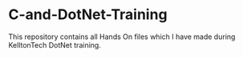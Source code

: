 # C-and-DotNet-Training
This repository contains all Hands On files which I have made during KelltonTech DotNet training.
